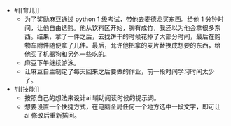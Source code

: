 - #[[育儿]]
    - 为了奖励麻豆通过 python 1 级考试，带他去麦德龙买东西。给他 1 分钟时间，让他自由选购。他从饮料区开始，胸有成竹，我还以为他会拿很多东西。结果，拿了一件之后，去找饼干的时候花掉了大部分时间，最后在购物车附件随便拿了几件。最后，允许他把拿的麦片替换成想要的东西，给他买了机器狗和另外一些吃的。
    - 麻豆下午继续游泳。
    - 让麻豆自主制定了每天回来之后要做的作业，前一段时间学习时间太少了。
- #[[技能]]
    - 按照自己的想法来设计ai 辅助阅读时候的提示词。
    - 想要设置一个快捷方式，在电脑全局任何一个地方选中一段文字，即可让 ai 修改后重新插回。
